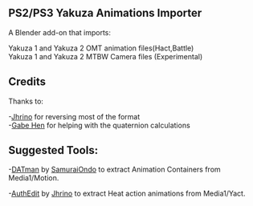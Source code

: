 ## PS2/PS3 Yakuza Animations Importer  
A Blender add-on that imports:  
  
Yakuza 1 and Yakuza 2 OMT animation files(Hact,Battle)  
Yakuza 1 and Yakuza 2 MTBW Camera files (Experimental)  

## Credits

Thanks to:  

-[Jhrino](https://github.com/Fronkln) for reversing most of the format  
-[Gabe Hen](https://github.com/gabehenreal) for helping with the quaternion calculations  
  
## Suggested Tools:  

-[DATman](https://github.com/SamuraiOndo/DATMan) by [SamuraiOndo](https://github.com/SamuraiOndo) to extract Animation Containers from Media1/Motion.  
  
-[AuthEdit](https://github.com/Fronkln/HActLib/tree/authedit_1.5.6) by [Jhrino](https://github.com/Fronkln) to extract Heat action animations from Media1/Yact.
